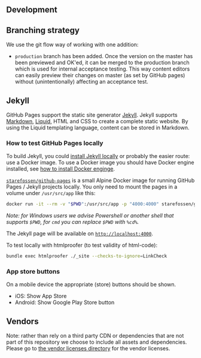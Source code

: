 Development
---------------------

## Branching strategy

We use the git flow way of working with one addition:

- `production` branch has been added. Once the version on the master has been previewed and OK'ed, it can be merged to the production branch which is used for internal acceptance testing. This way content editors can easily preview their changes on master (as set by GitHub pages) without (unintentionally) affecting an acceptance test.

## Jekyll

GitHub Pages support the static site generator [Jekyll](https://jekyllrb.com/).
Jekyll supports [Markdown](https://daringfireball.net/projects/markdown/), [Liquid](https://github.com/Shopify/liquid/wiki), HTML and CSS to create a complete static website.
By using the Liquid templating language, content can be stored in Markdown.

### How to test GitHub Pages locally

To build Jekyll, you could [install Jekyll locally](https://jekyllrb.com/docs/installation/) or probably the easier route: use a Docker image.
To use a Docker image you should have Docker engine installed, see [how to install Docker enginge](https://docs.docker.com/engine/install/).

[`starefossen/github-pages`](https://hub.docker.com/r/starefossen/github-pages) is a small Alpine Docker image for running GitHub Pages / Jekyll projects locally.
You only need to mount the pages in a volume under `/usr/src/app` like this:
```bash
docker run -it --rm -v "$PWD":/usr/src/app -p "4000:4000" starefossen/github-pages
```
*Note: for Windows users we advise Powershell or another shell that supports `$PWD`, for `cmd` you can replace `$PWD` with `%cd%`.*

The Jekyll page will be available on [`http://localhost:4000`](http://localhost:4000/).

To test locally with htmlproofer (to test validity of html-code):
```bash
bundle exec htmlproofer ./_site --checks-to-ignore=LinkCheck
```

### App store buttons

On a mobile device the appropriate (store) buttons should be shown.

- iOS: Show App Store
- Android: Show Google Play Store button

## Vendors

Note: rather than rely on a third party CDN or dependencies that are not part of this repository we choose to include all assets and dependencies. Please go to [the vendor licenses directory](./vendor-licenses) for the vendor licenses.
